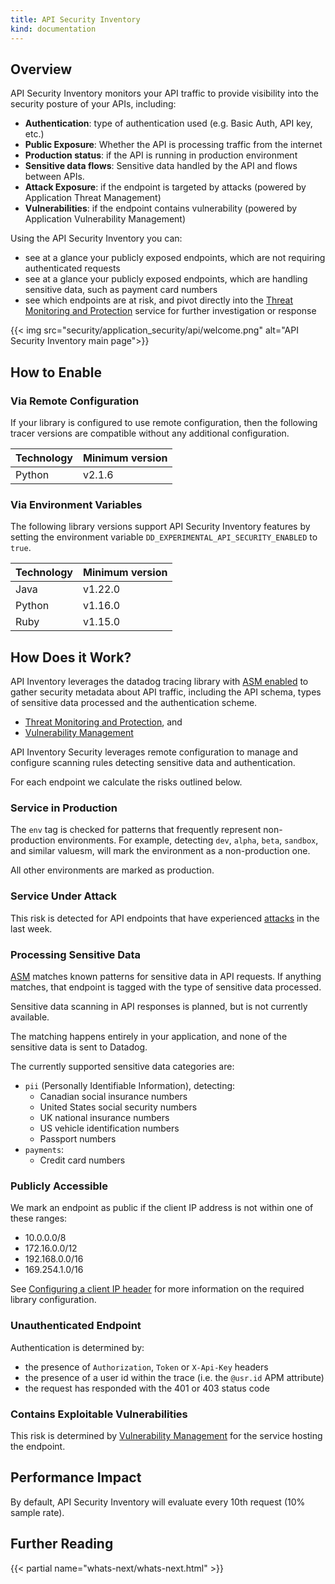 ```yaml
---
title: API Security Inventory
kind: documentation
---
```


## Overview

API Security Inventory monitors your API traffic to provide visibility into the security posture of your APIs, including:

- **Authentication**: type of authentication used (e.g. Basic Auth, API key, etc.)
- **Public Exposure**: Whether the API is processing traffic from the internet
- **Production status**: if the API is running in production environment
- **Sensitive data flows**: Sensitive data handled by the API and flows between APIs.
- **Attack Exposure**: if the endpoint is targeted by attacks (powered by Application Threat Management)
- **Vulnerabilities**:  if the endpoint contains vulnerability (powered by Application Vulnerability Management)

Using the API Security Inventory you can:

- see at a glance your publicly exposed endpoints, which are not requiring authenticated requests
- see at a glance your publicly exposed endpoints, which are handling sensitive data, such as payment card numbers
- see which endpoints are at risk, and pivot directly into the [Threat Monitoring and Protection](/security/application_security/threats/) service for further investigation or response

{{< img src="security/application_security/api/welcome.png" alt="API Security Inventory main page">}}

## How to Enable

### Via Remote Configuration

If your library is configured to use remote configuration, then the following tracer versions
are compatible without any additional configuration.

|Technology|Minimum version|
|----------|----------|
|Python    | v2.1.6   |

### Via Environment Variables

The following library versions support API Security Inventory features by setting
the environment variable `DD_EXPERIMENTAL_API_SECURITY_ENABLED` to `true`.

|Technology|Minimum version|
|----------|----------|
|Java      | v1.22.0  | 
|Python    | v1.16.0  |
|Ruby      | v1.15.0  |

## How Does it Work?

API Inventory leverages the datadog tracing library with [ASM enabled](/security/application_security/enabling/) to gather security metadata about API traffic, including the API schema, types of sensitive data processed and the authentication scheme.


- [Threat Monitoring and Protection](/security/application_security/threats/), and
- [Vulnerability Management](/security/application_security/vulnerability_management/)

API Inventory Security leverages remote configuration to manage and configure scanning rules detecting sensitive data and authentication.

For each endpoint we calculate the risks outlined below.

### Service in Production

The `env` tag is checked for patterns that frequently represent non-production environments. For example, detecting `dev`, `alpha`, `beta`, `sandbox`, and similar valuesm, will mark the environment as a non-production one.

All other environments are marked as production.

### Service Under Attack

This risk is detected for API endpoints that have experienced [attacks](/security/application_security/threats/) in the last week.

### Processing Sensitive Data

[ASM](/security/application_security/threats/) matches known patterns for sensitive data in API requests. If anything matches, that endpoint is tagged with the type of sensitive data processed.

<div class="alert alert-info">
Sensitive data scanning in API responses is planned, but is not currently available.
</div>

The matching happens entirely in your application, and none of the sensitive data is sent to Datadog.

The currently supported sensitive data categories are:

- `pii` (Personally Identifiable Information), detecting:
  - Canadian social insurance numbers
  - United States social security numbers
  - UK national insurance numbers
  - US vehicle identification numbers
  - Passport numbers
- `payments`:
  - Credit card numbers
 
### Publicly Accessible

We mark an endpoint as public if the client IP address is not within one of these ranges:

- 10.0.0.0/8
- 172.16.0.0/12
- 192.168.0.0/16
- 169.254.1.0/16

See [Configuring a client IP header](/security/application_security/threats/library_configuration/#configuring-a-client-ip-header) for more information on the required library configuration.

### Unauthenticated Endpoint

Authentication is determined by:

- the presence of `Authorization`, `Token` or `X-Api-Key` headers
- the presence of a user id within the trace (i.e. the `@usr.id` APM attribute)
- the request has responded with the 401 or 403 status code

### Contains Exploitable Vulnerabilities

This risk is determined by [Vulnerability Management](/security/application_security/vulnerability_management/) for the service hosting the endpoint.

## Performance Impact

By default, API Security Inventory will evaluate every 10th request (10% sample rate).


## Further Reading

{{< partial name="whats-next/whats-next.html" >}}


